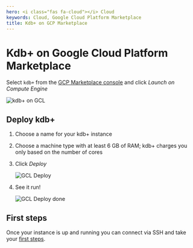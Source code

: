 ```yaml
---
hero: <i class="fas fa-cloud"></i> Cloud
keywords: Cloud, Google Cloud Platform Marketplace
title: Kdb+ on GCP Marketplace
---
```


# Kdb+ on Google Cloud Platform Marketplace



Select `kdb+` from the [GCP Marketplace console](http://console.cloud.google.com/marketplace) and click _Launch on Compute Engine_

![kdb+ on GCL](img/gcpm-landing.png)


## Deploy kdb+

1. Choose a name for your kdb+ instance
2. Choose a machine type with at least 6&nbsp;GB of RAM; kdb+ charges you only based on the number of cores
3. Click _Deploy_

    ![GCL Deploy](img/gcpm-deploy.png)

4. See it run! 

    ![GCL Deploy done](img/gcpm-deploy-done.png)


## First steps

Once your instance is up and running you can connect via SSH and take your [first steps](../../learn/brief-introduction.md).

